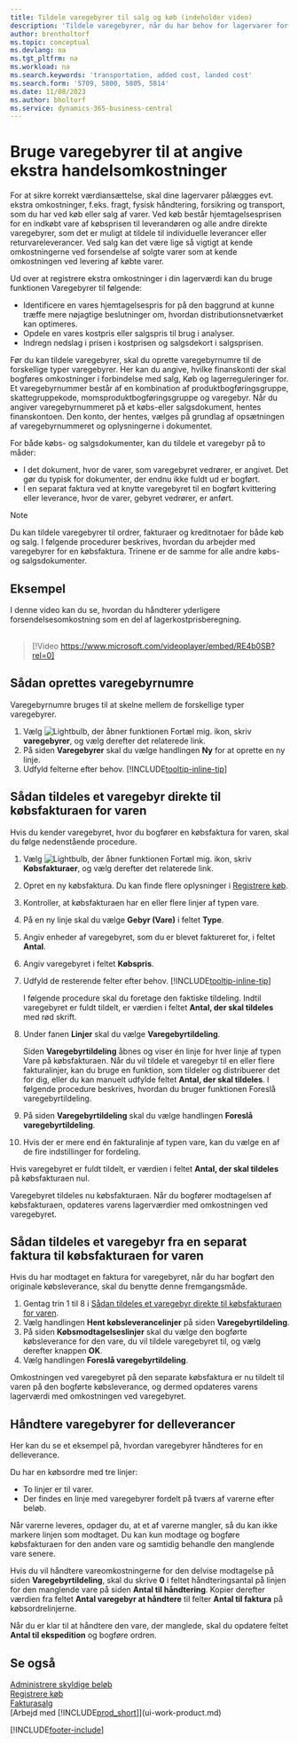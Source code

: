 ```yaml
---
title: Tildele varegebyrer til salg og køb (indeholder video)
description: 'Tildele varegebyrer, når du har behov for lagervarer for at overtage omkostninger, f. eks. fragt og fysisk håndtering.'
author: brentholtorf
ms.topic: conceptual
ms.devlang: na
ms.tgt_pltfrm: na
ms.workload: na
ms.search.keywords: 'transportation, added cost, landed cost'
ms.search.form: '5709, 5800, 5805, 5814'
ms.date: 11/08/2023
ms.author: bholtorf
ms.service: dynamics-365-business-central
---
```

# Bruge varegebyrer til at angive ekstra handelsomkostninger

For at sikre korrekt værdiansættelse, skal dine lagervarer pålægges evt. ekstra omkostninger, f.eks. fragt, fysisk håndtering, forsikring og transport, som du har ved køb eller salg af varer. Ved køb består hjemtagelsesprisen for en indkøbt vare af købsprisen til leverandøren og alle andre direkte varegebyrer, som det er muligt at tildele til individuelle leverancer eller returvareleverancer. Ved salg kan det være lige så vigtigt at kende omkostningerne ved forsendelse af solgte varer som at kende omkostningen ved levering af købte varer.

Ud over at registrere ekstra omkostninger i din lagerværdi kan du bruge funktionen Varegebyrer til følgende:

* Identificere en vares hjemtagelsespris for på den baggrund at kunne træffe mere nøjagtige beslutninger om, hvordan distributionsnetværket kan optimeres.
* Opdele en vares kostpris eller salgspris til brug i analyser.
* Indregn nedslag i prisen i kostprisen og salgsdekort i salgsprisen.

Før du kan tildele varegebyrer, skal du oprette varegebyrnumre til de forskellige typer varegebyrer. Her kan du angive, hvilke finanskonti der skal bogføres omkostninger i forbindelse med salg, Køb og lagerreguleringer for. Et varegebyrnummer består af en kombination af produktbogføringsgruppe, skattegruppekode, momsproduktbogføringsgruppe og varegebyr. Når du angiver varegebyrnummeret på et købs-eller salgsdokument, hentes finanskontoen. Den konto, der hentes, vælges på grundlag af opsætningen af varegebyrnummeret og oplysningerne i dokumentet.

For både købs- og salgsdokumenter, kan du tildele et varegebyr på to måder:

* I det dokument, hvor de varer, som varegebyret vedrører, er angivet. Det gør du typisk for dokumenter, der endnu ikke fuldt ud er bogført.
* I en separat faktura ved at knytte varegebyret til en bogført kvittering eller leverance, hvor de varer, gebyret vedrører, er anført.

> [!NOTE]  
> Du kan tildele varegebyrer til ordrer, fakturaer og kreditnotaer for både køb og salg. I følgende procedurer beskrives, hvordan du arbejder med varegebyrer for en købsfaktura. Trinene er de samme for alle andre købs- og salgsdokumenter.

## Eksempel

I denne video kan du se, hvordan du håndterer yderligere forsendelsesomkostning som en del af lagerkostprisberegning.
<br><br>  
> [!Video https://www.microsoft.com/videoplayer/embed/RE4b0SB?rel=0]

## Sådan oprettes varegebyrnumre

Varegebyrnumre bruges til at skelne mellem de forskellige typer varegebyrer.

1. Vælg ![Lightbulb, der åbner funktionen Fortæl mig.](media/ui-search/search_small.png "Fortæl mig, hvad du vil foretage dig") ikon, skriv **varegebyrer**, og vælg derefter det relaterede link.
2. På siden **Varegebyrer** skal du vælge handlingen **Ny** for at oprette en ny linje.
3. Udfyld felterne efter behov. [!INCLUDE[tooltip-inline-tip](includes/tooltip-inline-tip_md.md)]

## Sådan tildeles et varegebyr direkte til købsfakturaen for varen

Hvis du kender varegebyret, hvor du bogfører en købsfaktura for varen, skal du følge nedenstående procedure.

1. Vælg ![Lightbulb, der åbner funktionen Fortæl mig.](media/ui-search/search_small.png "Fortæl mig, hvad du vil foretage dig") ikon, skriv **Købsfakturaer**, og vælg derefter det relaterede link.
2. Opret en ny købsfaktura. Du kan finde flere oplysninger i [Registrere køb](purchasing-how-record-purchases.md).
3. Kontroller, at købsfakturaen har en eller flere linjer af typen vare.
4. På en ny linje skal du vælge **Gebyr (Vare)** i feltet **Type**.
5. Angiv enheder af varegebyret, som du er blevet faktureret for, i feltet **Antal**.
6. Angiv varegebyret i feltet **Købspris**.
7. Udfyld de resterende felter efter behov. [!INCLUDE[tooltip-inline-tip](includes/tooltip-inline-tip_md.md)]

    I følgende procedure skal du foretage den faktiske tildeling. Indtil varegebyret er fuldt tildelt, er værdien i feltet **Antal, der skal tildeles** med rød skrift.
8. Under fanen **Linjer** skal du vælge **Varegebyrtildeling**.

    Siden **Varegebyrtildeling** åbnes og viser én linje for hver linje af typen Vare på købsfakturaen. Når du vil tildele et varegebyr til en eller flere fakturalinjer, kan du bruge en funktion, som tildeler og distribuerer det for dig, eller du kan manuelt udfylde feltet **Antal, der skal tildeles**. I følgende procedure beskrives, hvordan du bruger funktionen Foreslå varegebyrtildeling.

9. På siden **Varegebyrtildeling** skal du vælge handlingen **Foreslå varegebyrtildeling**.
10. Hvis der er mere end én fakturalinje af typen vare, kan du vælge en af de fire indstillinger for fordeling.  

Hvis varegebyret er fuldt tildelt, er værdien i feltet **Antal, der skal tildeles** på købsfakturaen nul.

Varegebyret tildeles nu købsfakturaen. Når du bogfører modtagelsen af købsfakturaen, opdateres varens lagerværdier med omkostningen ved varegebyret.  

## Sådan tildeles et varegebyr fra en separat faktura til købsfakturaen for varen

Hvis du har modtaget en faktura for varegebyret, når du har bogført den originale købsleverance, skal du benytte denne fremgangsmåde.

1. Gentag trin 1 til 8 i [Sådan tildeles et varegebyr direkte til købsfakturaen for varen](payables-how-assign-item-charges.md#to-assign-an-item-charge-directly-to-the-purchase-invoice-for-the-item).
2. Vælg handlingen **Hent købsleverancelinjer** på siden **Varegebyrtildeling**.
3. På siden **Købsmodtagelseslinjer** skal du vælge den bogførte købsleverance for den vare, du vil tildele varegebyret til, og vælg derefter knappen **OK**.
4. Vælg handlingen **Foreslå varegebyrtildeling**.

Omkostningen ved varegebyret på den separate købsfaktura er nu tildelt til varen på den bogførte købsleverance, og dermed opdateres varens lagerværdi med omkostningen ved varegebyret.

## Håndtere varegebyrer for delleverancer

Her kan du se et eksempel på, hvordan varegebyrer håndteres for en delleverance.

Du har en købsordre med tre linjer:

* To linjer er til varer.
* Der findes en linje med varegebyrer fordelt på tværs af varerne efter beløb.

Når varerne leveres, opdager du, at et af varerne mangler, så du kan ikke markere linjen som modtaget. Du kan kun modtage og bogføre købsfakturaen for den anden vare og samtidig behandle den manglende vare senere.

Hvis du vil håndtere vareomkostningerne for den delvise modtagelse på siden **Varegebyrtildeling**, skal du skrive **0** i feltet håndteringsantal på linjen for den manglende vare på siden **Antal til håndtering**. Kopier derefter værdien fra feltet **Antal varegebyr at håndtere** til felter **Antal til faktura** på købsordrelinjerne.

Når du er klar til at håndtere den vare, der manglede, skal du opdatere feltet **Antal til ekspedition** og bogføre ordren.

## Se også

[Administrere skyldige beløb](payables-manage-payables.md)  
[Registrere køb](purchasing-how-record-purchases.md)  
[Fakturasalg](sales-how-invoice-sales.md)  
[Arbejd med [!INCLUDE[prod_short](includes/prod_short.md)]](ui-work-product.md)  


[!INCLUDE[footer-include](includes/footer-banner.md)]
